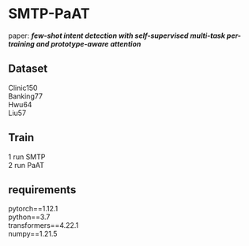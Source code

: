 # SMTP-PaAT
paper: **_few-shot intent detection with self-supervised multi-task per-training and prototype-aware attention_**

## Dataset
Clinic150 <br/> Banking77 <br/> Hwu64 <br/> Liu57

## Train
1 run SMTP  <br/>
2 run PaAT

## requirements
pytorch==1.12.1 <br/>
python==3.7 <br/>
transformers==4.22.1 <br/>
numpy==1.21.5 <br/>
